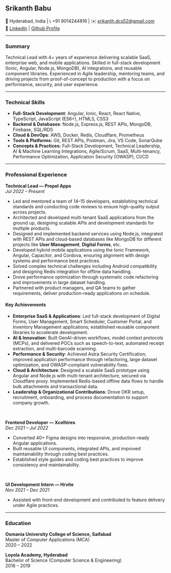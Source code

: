 
## **Srikanth Babu**

📍 Hyderabad, India | 📞 +91 9014244816 | ✉️ [srikanth.dcs52@gmail.com](mailto:srikanth.dcs52@gmail.com) 
<br />
🔗 [LinkedIn](https://linkedin.com/in/srikanth-vudharapu) | [Github Profile](https://github.com/sidharth74659)

---

### Summary

Technical Lead with 4+ years of experience delivering scalable SaaS, enterprise web, and mobile applications. Skilled in full-stack development (Ionic, Angular, Node.js, MongoDB), AI integrations, and reusable component libraries. Experienced in Agile leadership, mentoring teams, and driving projects from proof-of-concept to production with a focus on performance, security, and user experience.

---

### Technical Skills
- **Full-Stack Development**: Angular, Ionic, React, React Native, TypeScript, JavaScript (ES6+), HTML5, CSS3  
- **Backend & Databases**: Node.js, Express.js, REST APIs, MongoDB, Firebase, SQL/RDS  
- **Cloud & DevOps**: AWS, Docker, Redis, Cloudflare, Prometheus  
- **Tools & Platforms:** Git, REST APIs, Postman, Jira, VS Code, SonarQube
- **Concepts & Practices:** Full-Stack Development, Technical Leadership, AI & Machine Learning Integrations, Agile/Scrum, SaaS, Multi-tenancy, Performance Optimization, Application Security (OWASP), CI/CD

---

### Professional Experience

**Technical Lead — Propel Apps**  
*Jul 2022 – Present*  
- Led and mentored a team of 14–15 developers, establishing technical standards and conducting code reviews to ensure high-quality output across projects.
- Architected and developed multi-tenant SaaS applications from the ground up, designing scalable APIs and development standards for multiple products.
- Designed and implemented backend services using Node.js, integrated with REST APIs and cloud-based databases like MongoDB for different projects like **User Management**, **Digital Forms**, etc.
- Developed hybrid mobile applications using the Ionic Framework, Angular, Capacitor, and Cordova, ensuring alignment with design systems and performance best practices.
- Solved complex technical challenges including Android compatibility and designing Redis integration for offline data handling.
- Drove performance optimization through systematic code refactoring and improvements in large dataset handling.
- Partnered with product managers, and QA teams to gather requirements, deliver production-ready applications on schedule.  

#### Key Achievements
- **Enterprise SaaS & Applications**: Led full-stack development of Digital Forms, User Management, Smart Scheduler, Customer Portal, and Inventory Management applications; established reusable component libraries to accelerate development.  
- **AI & Innovation**: Built GenAI-driven workflows, model context protocols (MCPs), and delivered POCs such as speech-to-text, automated receipt extraction, and multi-barcode scanning.  
- **Performance & Security**: Achieved Astra Security Certification; improved application performance through refactoring, large dataset optimization, and OWASP-compliant vulnerability fixes.  
- **Cloud & Architecture**: Designed a scalable SaaS prototype using Angular and Node.js with multi-tenant architecture, secured via Cloudflare proxy. Implemented Redis-based offline data flows to handle bulk attachments and transactional data.  
- **Leadership & Organizational Contributions**: Drove OKR setup, recruitment, onboarding, and process documentation to support company growth.  

<br />

**Frontend Developer — Xcelhires**  
*Dec 2021 – Jul 2022*  
- Converted 40+ Figma designs into responsive, production-ready Angular applications.  
- Built reusable UI components, integrated APIs, and improved maintainability through coding best practices.
- Established style guides and coding best practices to improve consistency and maintainability.

<br />

**UI Development Intern — Hrvite**  
*Nov 2021 – Dec 2021*  
- Assisted with front-end development and contributed to feature delivery under Agile practices.  

---

### Education
**Osmania University College of Science, Saifabad**  
Master of Computer Applications (MCA)  
2020 – 2022

**Loyola Academy, Hyderabad**  
Bachelor of Science (Computer Science & Engineering)  
2016 – 2019
